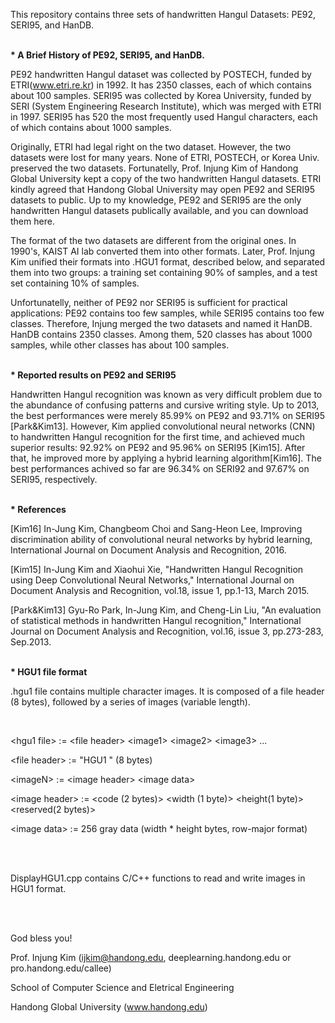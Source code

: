 This repository contains three sets of handwritten Hangul Datasets: PE92, SERI95, and HanDB.

<br>
<b>* A Brief History of PE92, SERI95, and HanDB.</b>

PE92 handwritten Hangul dataset was collected by POSTECH, funded by ETRI(www.etri.re.kr) in 1992. It has 2350 classes, each of which contains about 100 samples. SERI95 was collected by Korea University, funded by SERI (System Engineering Research Institute), which was merged with ETRI in 1997. SERI95 has 520 the most frequently used Hangul characters, each of which contains about 1000 samples.

Originally, ETRI had legal right on the two dataset. However, the two datasets were lost for many years. None of ETRI, POSTECH, or Korea Univ. preserved the two datasets. Fortunatelly, Prof. Injung Kim of Handong Global University kept a copy of the two handwritten Hangul datasets. ETRI kindly agreed that Handong Global University may open PE92 and SERI95 datasets to public. Up to my knowledge, PE92 and SERI95 are the only handwritten Hangul datasets publically available, and you can download them here.

The format of the two datasets are different from the original ones. In 1990's, KAIST AI lab converted them into other formats. Later, Prof. Injung Kim unified their formats into .HGU1 format, described below, and separated them into two groups: a training set containing 90% of samples, and a test set containing 10% of samples.

Unfortunatelly, neither of PE92 nor SERI95 is sufficient for practical applications: PE92 contains too few samples, while SERI95 contains too few classes. Therefore, Injung merged the two datasets and named it HanDB. HanDB contains 2350 classes. Among them, 520 classes has about 1000 samples, while other classes has about 100 samples.


<br>
<b>* Reported results on PE92 and SERI95</b>

Handwritten Hangul recognition was known as very difficult problem due to the abundance of confusing patterns and cursive writing style. Up to 2013, the best performances were merely 85.99% on PE92 and 93.71% on SERI95 [Park&Kim13]. However, Kim applied convolutional neural networks (CNN) to handwritten Hangul recognition for the first time, and achieved much superior results: 92.92% on PE92 and 95.96% on SERI95 [Kim15]. After that, he improved more by applying a hybrid learning algorithm[Kim16]. The best performances achived so far are 96.34% on SERI92 and 97.67% on SERI95, respectively.


<br>
<b>* References</b>

[Kim16] In-Jung Kim, Changbeom Choi and Sang-Heon Lee, Improving discrimination ability of convolutional neural networks by hybrid learning, International 
Journal on Document Analysis and Recognition, 2016.

[Kim15] In-Jung Kim and Xiaohui Xie, "Handwritten Hangul Recognition using Deep Convolutional Neural Networks," International Journal on Document Analysis and Recognition, vol.18, issue 1, pp.1-13, March 2015.

[Park&Kim13] Gyu-Ro Park, In-Jung Kim, and Cheng-Lin Liu, "An evaluation of statistical methods in handwritten Hangul recognition," International Journal on Document Analysis and Recognition, vol.16, issue 3, pp.273-283, Sep.2013.


<br>
<b>* HGU1 file format</b>

.hgu1 file contains multiple character images. It is composed of a file header (8 bytes), followed by a series of images (variable length).

<br>

&lt;hgu1 file> := &lt;file header> &lt;image1> &lt;image2> &lt;image3> ...

&lt;file header> := "HGU1    " (8 bytes)

&lt;imageN> := &lt;image header> &lt;image data>

&lt;image header> := &lt;code (2 bytes)> &lt;width (1 byte)> &lt;height(1 byte)> &lt;reserved(2 bytes)>

&lt;image data> := 256 gray data (width * height bytes, row-major format)


<br>
<br>

DisplayHGU1.cpp contains C/C++ functions to read and write images in HGU1 format.


<br>
<br>

God bless you!

Prof. Injung Kim (ijkim@handong.edu, deeplearning.handong.edu or pro.handong.edu/callee)

School of Computer Science and Eletrical Engineering

Handong Global University (www.handong.edu)

